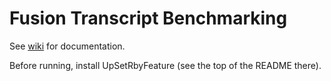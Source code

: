 # Fusion Transcript Benchmarking

See [wiki](https://github.com/fusiontranscripts/FusionBenchmarking/wiki) for documentation.

Before running, install UpSetRbyFeature (see the top of the README there).





